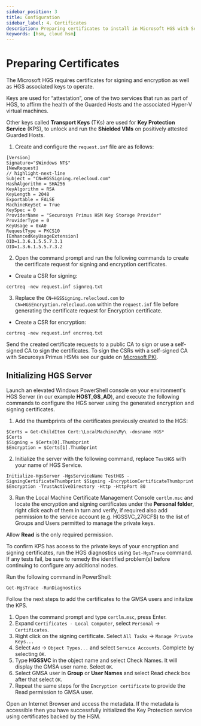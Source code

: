 ```yaml
---
sidebar_position: 3
title: Configuration
sidebar_label: 4. Certificates
description: Preparing certificates to install in Microsoft HGS with Securosys Hardware Security Modules (HSMs)
keywords: [hsm, cloud hsm]
---
```

# Preparing Certificates

The Microsoft HGS requires certificates for signing and encryption as well as HGS associated keys to operate. 

Keys are used for “attestation”, one of the two services that run as part of HGS, to affirm the health of the Guarded Hosts and the associated Hyper-V virtual machines.

Other keys called **Transport Keys** (TKs) are used for **Key Protection Service** (KPS), to unlock and run the **Shielded VMs** on positively attested Guarded Hosts.

1. Create and configure the `request.inf` file are as follows:
```
[Version]
Signature="$Windows NT$"
[NewRequest]
// highlight-next-line
Subject = "CN=HGSSigning.relecloud.com"
HashAlgorithm = SHA256
KeyAlgorithm = RSA
KeyLength = 2048
Exportable = FALSE
MachineKeySet = True
KeySpec = 0
ProviderName = "Securosys Primus HSM Key Storage Provider"
ProviderType = 0
KeyUsage = 0xA0
RequestType = PKCS10
[EnhancedKeyUsageExtension]
OID=1.3.6.1.5.5.7.3.1
OID=1.3.6.1.5.5.7.3.2
```

2. Open the command prompt and run the following commands to create the certificate request for signing and
encryption certificates.

- Create a CSR for signing:
```
certreq -new request.inf signreq.txt
```
3. Replace the `CN=HGSSigning.relecloud.com` to `CN=HGSEncryption.relecloud.com` within the `request.inf` file before generating the certificate request for Encryption certificate.

- Create a CSR for encryption:
```
certreq -new request.inf encrreq.txt
```

Send the created certificate requests to a public CA to sign or use a self-signed CA to sign the certificates. To sign the CSRs with a self-signed CA with Securosys Primus HSMs see our guide on [Microsoft PKI](/ms-pki-adcs/overview).

## Initializing HGS Server

Launch an elevated Windows PowerShell console on your environment's HGS Server (in our example **HOST_GS_AD**), and execute the following commands to configure the HGS server using the generated encryption and signing certificates.

1. Add the thumbprints of the certificates previously created to the HGS:
```
$Certs = Get-ChildItem Cert:\LocalMachine\My\ -dnsname HGS*
$Certs
$Signing = $Certs[0].Thumbprint
$Encryption = $Certs[1].Thumbprint
```

2. Initialize the server with the following command, replace `TestHGS` with your name of HGS Service.
```
Initialize-HgsServer -HgsServiceName TestHGS -SigningCertificateThumbprint $Signing -EncryptionCertificateThumbprint $Encryption -TrustActiveDirectory -Http -HttpPort 80
```
3. Run the Local Machine Certificate Management Console `certlm.msc` and locate the encryption and
signing certificates under the **Personal folder**, right click each of them in turn and verify, if required also add permission to the service account (e.g. HGSSVC_276CF$) to the list of Groups and Users permitted to manage the private keys. 

Allow **Read** is the only required permission.

To confirm KPS has access to the private keys of your encryption and signing certificates, run the
HGS diagnostics using `Get-HgsTrace` command. If any tests fail, be sure to remedy the identified problem(s)
before continuing to configure any additional nodes.

Run the following command in PowerShell:

```
Get-HgsTrace -RunDiagnostics
```

Follow the next steps to add the certificates to the GMSA users and initalize the KPS.

1. Open the command prompt and type `certlm.msc`, press Enter.
2. Expand `Certificates - Local Computer`, select `Personal` -> `Certificates`.
3. Right click on the signing certificate. Select `All Tasks` -> `Manage Private Keys...`
4. Select `Add` -> `Object Types...` and select `Service Accounts`. Complete by selecting `OK`.
5. Type **HGSSVC** in the object name and select Check Names. It will display the GMSA user name. Select `OK`.
6. Select GMSA user in **Group** or **User Names** and select Read check box after that select `OK`.
7. Repeat the same steps for the `Encryption certificate` to provide the Read permission to GMSA user.


Open an Internet Browser and access the metadata. If the metadata is accessible then you have
successfully initialized the Key Protection service using certificates backed by the HSM.